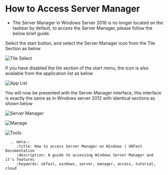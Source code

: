 # How to Access Server Manager

* The Server Manager in Windows Server 2016 is no longer located on the taskbar by default, to access the Server Manager, please follow the below brief guide.

Select the start button, and select the Server Manager icon from the Tile Section as below

![Tile Select](files/servermanager/viatile.PNG)

If you have disabled the tile section of the start menu, the icon is also available from the application list as below

![App List](files/servermanager/viaapplist.PNG)

You will now be presented with the Server Manager interface, this interface is exactly the same as in Windows server 2012 with identical sections as shown below

![Server Manager](files/servermanager/servermanager.PNG)

![Manage](files/servermanager/manage.PNG)

![Tools](files/servermanager/tools.PNG)

```eval_rst
  .. meta::
     :title: How to access Server Manager on Windows | UKFast Documentation
     :description: A guide to accessing Windows Server Manager and it's features
     :keywords: ukfast, windows, server, manager, access, tutorial, cloud
